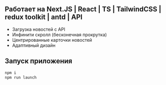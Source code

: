 ## Работает на Next.JS | React | TS | TailwindCSS | redux toolkit | antd | API 

- Загрузка новостей с API
- Инфинити скролл (бесконечная прокрутка)
- Центрированные карточки новостей
- Адаптивный дизайн



## Запуск приложения

```bash
npm i
npm run launch
```
